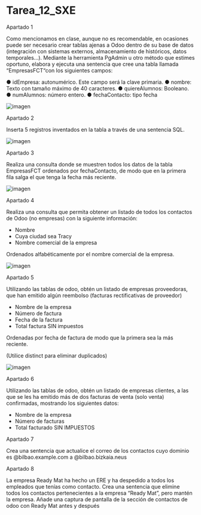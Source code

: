 # Tarea_12_SXE

Apartado 1

Como mencionamos en clase, aunque no es recomendable, en ocasiones puede ser
necesario crear tablas ajenas a Odoo dentro de su base de datos (integración con
sistemas externos, almacenamiento de históricos, datos temporales…). Mediante la
herramienta PgAdmin u otro método que estimes oportuno, elabora y ejecuta una
sentencia que cree una tabla llamada “EmpresasFCT“con los siguientes campos:

● idEmpresa: autonumérico. Este campo será la clave primaria.
● nombre: Texto con tamaño máximo de 40 caracteres.
● quiereAlumnos: Booleano.
● numAlumnos: número entero.
● fechaContacto: tipo fecha

![imagen](https://github.com/user-attachments/assets/3b2f9941-3235-4ba5-bfa9-f0d3eeeec4ab)


Apartado 2

Inserta 5 registros inventados en la tabla a través de una sentencia SQL.

![imagen](https://github.com/user-attachments/assets/b27a68d2-bb7d-42ca-af04-4d84a32186cf)


Apartado 3

Realiza una consulta donde se muestren todos los datos de la tabla EmpresasFCT
ordenados por fechaContacto, de modo que en la primera fila salga el que tenga la
fecha más reciente.

![imagen](https://github.com/user-attachments/assets/c2774b2f-ebae-44bf-99d1-8c406e37da91)


Apartado 4

Realiza una consulta que permita obtener un listado de todos los contactos de
Odoo (no empresas) con la siguiente información:

- Nombre
- Cuya ciudad sea Tracy
- Nombre comercial de la empresa
  
Ordenados alfabéticamente por el nombre comercial de la empresa.

![imagen](https://github.com/user-attachments/assets/9ac7ee19-2302-45e0-90f6-98eeb4161dbb)


Apartado 5

Utilizando las tablas de odoo, obtén un listado de empresas proveedoras, que han
emitido algún reembolso (facturas rectificativas de proveedor)

- Nombre de la empresa
- Número de factura
- Fecha de la factura
- Total factura SIN impuestos
  
Ordenadas por fecha de factura de modo que la primera sea la más reciente.

(Utilice distinct para eliminar duplicados)

![imagen](https://github.com/user-attachments/assets/945262c1-f378-45b1-a687-5488d40b66b8)


Apartado 6

Utilizando las tablas de odoo, obtén un listado de empresas clientes, a las que se les
ha emitido más de dos facturas de venta (solo venta) confirmadas, mostrando los
siguientes datos:

- Nombre de la empresa
- Número de facturas 
- Total facturado SIN IMPUESTOS



Apartado 7

Crea una sentencia que actualice el correo de los contactos cuyo dominio es
@bilbao.example.com a @bilbao.bizkaia.neus

Apartado 8

La empresa Ready Mat ha hecho un ERE y ha despedido a todos los empleados
que tenías como contacto. Crea una sentencia que elimine todos los contactos
pertenecientes a la empresa “Ready Mat”, pero mantén la empresa. Añade una
captura de pantalla de la sección de contactos de odoo con Ready Mat antes y
después
